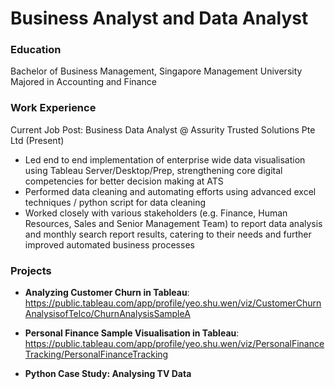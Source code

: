 # Business Analyst and Data Analyst

### Education
Bachelor of Business Management, Singapore Management University
Majored in Accounting and Finance

### Work Experience
Current Job Post: Business Data Analyst @ Assurity Trusted Solutions Pte Ltd (Present)

- Led end to end implementation of enterprise wide data visualisation using Tableau Server/Desktop/Prep, strengthening core digital competencies for better decision making at ATS
- Performed data cleaning and automating efforts using advanced excel techniques / python script for data cleaning
- Worked closely with various stakeholders (e.g. Finance, Human Resources, Sales and Senior Management Team) to report data analysis and monthly search report results, catering to their needs and further improved automated business processes 
 
### Projects
- **Analyzing Customer Churn in Tableau**: https://public.tableau.com/app/profile/yeo.shu.wen/viz/CustomerChurnAnalysisofTelco/ChurnAnalysisSampleA

- **Personal Finance Sample Visualisation in Tableau**: https://public.tableau.com/app/profile/yeo.shu.wen/viz/PersonalFinanceTracking/PersonalFinanceTracking

- **Python Case Study: Analysing TV Data**
